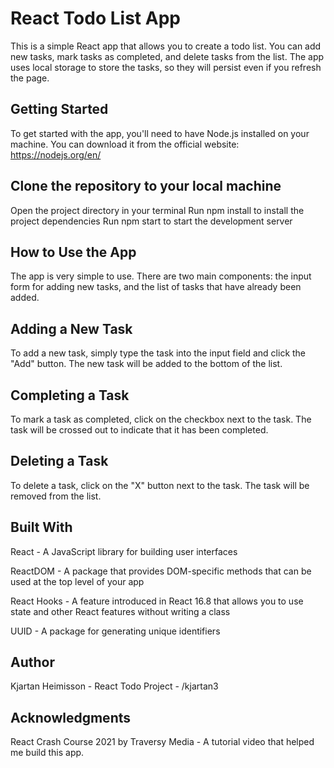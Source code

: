 # React Todo List App
This is a simple React app that allows you to create a todo list. You can add new tasks, mark tasks as completed, and delete tasks from the list. The app uses local storage to store the tasks, so they will persist even if you refresh the page.

## Getting Started
To get started with the app, you'll need to have Node.js installed on your machine. You can download it from the official website: https://nodejs.org/en/

## Clone the repository to your local machine
Open the project directory in your terminal
Run npm install to install the project dependencies
Run npm start to start the development server

## How to Use the App
The app is very simple to use. There are two main components: the input form for adding new tasks, and the list of tasks that have already been added.

## Adding a New Task
To add a new task, simply type the task into the input field and click the "Add" button. The new task will be added to the bottom of the list.

## Completing a Task
To mark a task as completed, click on the checkbox next to the task. The task will be crossed out to indicate that it has been completed.

## Deleting a Task
To delete a task, click on the "X" button next to the task. The task will be removed from the list.

## Built With
React - A JavaScript library for building user interfaces

ReactDOM - A package that provides DOM-specific methods that can be used at the top level of your app

React Hooks - A feature introduced in React 16.8 that allows you to use state and other React features without writing a class

UUID - A package for generating unique identifiers

## Author
Kjartan Heimisson - React Todo Project - /kjartan3

## Acknowledgments
React Crash Course 2021 by Traversy Media - A tutorial video that helped me build this app.
